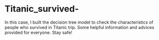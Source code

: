 # Titanic_survived-

In this case, I built the decision tree model to check the characteristics of people who survived in Titanic trip. Some helpful information and advices provided for everyone. Stay safe!
